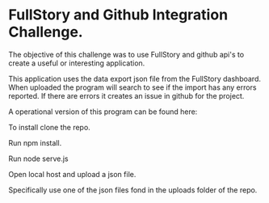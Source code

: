 # FullStory and Github Integration Challenge.
The objective of this challenge was to use FullStory and github api's to create a useful or interesting application.

This application uses the data export json file from the FullStory dashboard. When uploaded the program will search to see if the import has any errors reported. If there are errors it creates an issue in github for the project.

A operational version of this program can be found here:

To install clone the repo.

Run npm install.

Run node serve.js

Open local host and upload a json file.

Specifically use one of the json files fond in the uploads folder of the repo.